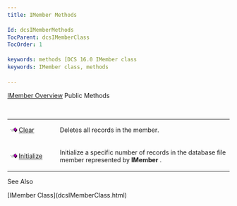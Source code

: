 ```yaml
---
title: IMember Methods

Id: dcsIMemberMethods
TocParent: dcsIMemberClass
TocOrder: 1

keywords: methods [DCS 16.0 IMember class
keywords: IMember class, methods

---
```


[IMember Overview](dcsIMemberClass.html) 
Public Methods

<br />

<table class="dtTABLE" id="table2" x-use-null-cells="x-use-null-cells" style="border-spacing: 0px" cellspacing="0">
          <colgroup span="1">
            <col span="1" style="WIDTH: 20%" />
            <col span="1" style="WIDTH: 70%" />
          </colgroup>
          <tr valign="top">
            <td colspan="1" rowspan="1">

<img alt="public property" src="Images/PUBLIC%20METHOD.GIF" x-maintain-ratio="TRUE" width="15" height="11" border="0" /> [ Clear](dcsIMemberClassClearMethod.html) 
</td>
            <td colspan="1" rowspan="1">

Deletes all records in the member.
</td>
          </tr>
          <tr>
            <td colspan="1" rowspan="1">

<img alt="public property" src="Images/PUBLIC%20METHOD.GIF" x-maintain-ratio="TRUE" width="15" height="11" border="0" /> [ Initialize](dcsIMemberClassInitializeMethod.html) 
</td>
            <td colspan="1" rowspan="1">

Initialize a specific number of records in the database file member represented by **IMember** .
</td>
          </tr>
</table>

See Also

<dl />
      [IMember Class](dcsIMemberClass.html)

